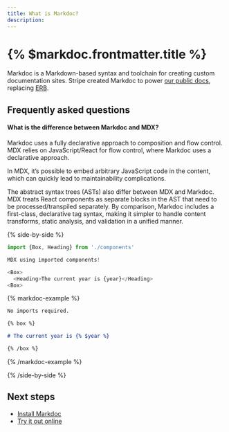 ```yaml
---
title: What is Markdoc?
description:
---
```


# {% $markdoc.frontmatter.title %}

Markdoc is a Markdown-based syntax and toolchain for creating custom documentation sites. Stripe created Markdoc to power [our public docs](http://stripe.com/docs), replacing [ERB](https://docs.ruby-lang.org/en/2.3.0/ERB.html).

## Frequently asked questions

#### What is the difference between Markdoc and MDX?

Markdoc uses a fully declarative approach to composition and flow control. MDX relies on JavaScript/React for flow control, where Markdoc uses a declarative approach.

In MDX, it’s possible to embed arbitrary JavaScript code in the content, which can quickly lead to maintainability complications.

The abstract syntax trees (ASTs) also differ between MDX and Markdoc. MDX treats React components as separate blocks in the AST that need to be processed/transpiled separately. By comparison, Markdoc includes a first-class, declarative tag syntax, making it simpler to handle content transforms, static analysis, and validation in a unified manner.

{% side-by-side %}

```js
import {Box, Heading} from './components'

MDX using imported components!

<Box>
  <Heading>The current year is {year}</Heading>
<Box>
```

{% markdoc-example %}

```md
No imports required.

{% box %}

# The current year is {% $year %}

{% /box %}
```

{% /markdoc-example %}

{% /side-by-side %}

## Next steps

- [Install Markdoc](/docs/getting-started)
- [Try it out online](/sandbox)
